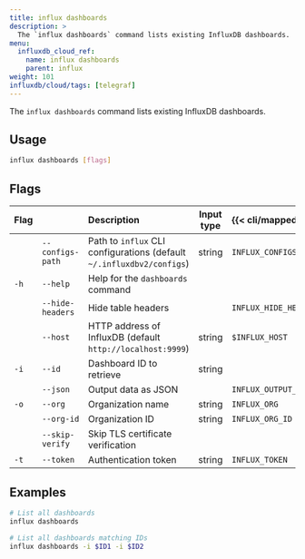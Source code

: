 ```yaml
---
title: influx dashboards
description: >
  The `influx dashboards` command lists existing InfluxDB dashboards.
menu:
  influxdb_cloud_ref:
    name: influx dashboards
    parent: influx
weight: 101
influxdb/cloud/tags: [telegraf]
---
```


The `influx dashboards` command lists existing InfluxDB dashboards.

## Usage
```sh
influx dashboards [flags]
```

## Flags
| Flag |                  | Description                                                           | Input type  | {{< cli/mapped >}}    |
|:---- |:---              |:-----------                                                           |:----------: |:------------------    |
|      | `--configs-path` | Path to `influx` CLI configurations (default `~/.influxdbv2/configs`) | string      |`INFLUX_CONFIGS_PATH`  |
| `-h` | `--help`         | Help for the `dashboards` command                                     |             |                       |
|      | `--hide-headers` | Hide table headers                                                    |             | `INFLUX_HIDE_HEADERS` |
|      | `--host`         | HTTP address of InfluxDB (default `http://localhost:9999`)            | string      | `$INFLUX_HOST`        |
| `-i` | `--id`           | Dashboard ID to retrieve                                              | string      |                       |
|      | `--json`         | Output data as JSON                                                   |             | `INFLUX_OUTPUT_JSON`  |
| `-o` | `--org`          | Organization name                                                     | string      | `INFLUX_ORG`          |
|      | `--org-id`       | Organization ID                                                       | string      | `INFLUX_ORG_ID`       |
|      | `--skip-verify`  | Skip TLS certificate verification                                     |             |                       |
| `-t` | `--token`        | Authentication token                                                  | string      | `INFLUX_TOKEN`        |

## Examples
```sh
# List all dashboards
influx dashboards

# List all dashboards matching IDs
influx dashboards -i $ID1 -i $ID2
```
